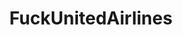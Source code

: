 ---
title: FuckUnitedAirlines
crosslinks:
- youtubefactsbot
- tmsbmeta
- Physical_Removal
- ShitLiberalsSay
- autotldr
- shitpost
- FuckTammy
- menkampf
- todayilearned
- livven
- gifs
- DeathtoAmeriKKKa
- SocialistRA
- DotA2
- AskHistorians
- EnoughCommieSpam
- LateStageCapitalism
- ShitPoliticsSays
- videos
- FULLFASCISM
---